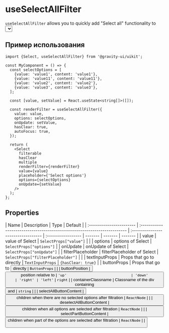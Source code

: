 # useSelectAllFilter

`useSelectAllFilter` allows you to quickly add "Select all" functionality to <Select> element.

## Пример использования

```tsx
import {Select, useSelectAllFilter} from '@gravity-ui/uikit';

const MyComponent = () => {
  const selectOptions = [
    {value: 'value1', content: 'value1'},
    {value: 'value11', content: 'value11'},
    {value: 'value2', content: 'value2'},
    {value: 'value3', content: 'value3'},
  ];

  const [value, setValue] = React.useState<string[]>([]);

  const renderFilter = useSelectAllFilter({
    value: value,
    options: selectOptions,
    onUpdate: setValue,
    hasClear: true,
    autoFocus: true,
  });

  return (
    <Select
      filterable
      hasClear
      multiple
      renderFilter={renderFilter}
      value={value}
      placeholder={'Select options'}
      options={selectOptions}
      onUpdate={setValue}
    />
  );
};
```

## Properties

| Name                     | Description                                                              | Type                               | Default            |
| :----------------------- | :----------------------------------------------------------------------- | :--------------------------------- | :----------------- | ------- | ------- | ------- |
| value                    | value of Select                                                          | `SelectProps["value"]`             |                    |
| options                  | options of Select                                                        | `SelectProps["options"]`           |
| onUpdate                 | onUpdate of Select                                                       | `SelectProps["onUpdate"]`          |
| filterPlaceholder        | filterPlaceholder of Select                                              | `SelectProps["filterPlaceholder"]` |                    |
| textInputProps           | Props that go to <TextInput> directly                                    | `TextInputProps`                   | `{hasClear: true}` |
| buttonProps              | Props that go to <Button> directly                                       | `ButtonProps`                      |                    |
| buttonPosition           | <Button> position relative to <TextInput>                                | `'up'                              | 'down'             | 'right' | 'left'` | `right` |
| containerClassname       | Classname of the div containing <Button> and <TextInput>                 | `string`                           |                    |
| selectAllButtonContent   | <Button> children when there are no selected options after filtration    | `ReactNode`                        |                    |
| deselectAllButtonContent | <Button> children when all options are selected after filtration         | `ReactNode`                        |                    |
| selectPartButtonContent  | <Button> children when part of the options are selected after filtration | `ReactNode`                        |                    |
